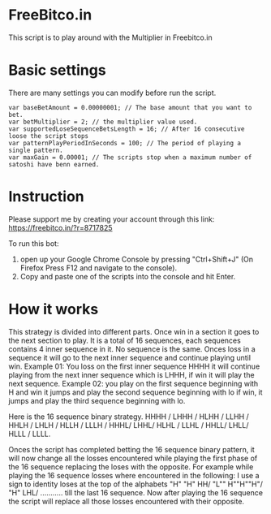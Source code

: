 # FreeBitco.in
This script is to play around with the Multiplier in Freebitco.in

# Basic settings
There are many settings you can modify before run the script.
```
var baseBetAmount = 0.00000001; // The base amount that you want to bet.
var betMultiplier = 2; // the multiplier value used.
var supportedLoseSequenceBetsLength = 16; // After 16 consecutive loose the script stops
var patternPlayPeriodInSeconds = 100; // The period of playing a single pattern.
var maxGain = 0.00001; // The scripts stop when a maximum number of satoshi have benn earned.
```
# Instruction
Please support me by creating your account through this link: https://freebitco.in/?r=8717825

To run this bot:
1. open up your Google Chrome Console by pressing "Ctrl+Shift+J" (On Firefox Press F12 and navigate to the console).
2. Copy and paste one of the scripts into the console and hit Enter.

# How it works
This strategy is divided into different parts. Once win in a section it goes to the next section to play. It is a total of 16 sequences, each sequences contains 4 inner sequence in it. No sequence is the same. Onces loss in a sequence it will go to the next inner sequence and continue playing until win.
Example 01: You loss on the first inner sequence HHHH it will continue playing from the next inner sequence which is LHHH, if win it will play the next sequence.
Example 02: you play on the first sequence beginning with H and win it jumps and play the second sequence beginning with lo if win, it jumps and play the third sequence beginning with lo.

Here is the 16 sequence binary strategy.
HHHH / LHHH / HLHH / LLHH / HHLH / LHLH / HLLH / LLLH / HHHL/ LHHL/ HLHL / LLHL / HHLL/ LHLL/ HLLL / LLLL.

Onces the script has completed betting the 16 sequence binary pattern, it will now change all the losses encountered while playing the first phase of the 16 sequence replacing the loses with the opposite. 
For example while playing the 16 sequence losses where encountered in the following: I use a sign to identity loses at the top of the alphabets "H" "H" HH/ "L"" H""H""H"/ "H" LHL/ ........... till the last 16 sequence. Now after playing the 16 sequence the script will replace all those losses encountered with their opposite.
